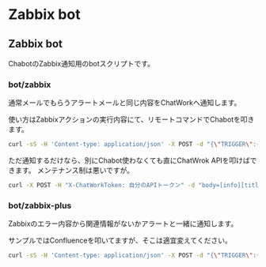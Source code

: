 Zabbix bot
======

## Zabbix bot

ChabotのZabbix通知用のbotスクリプトです。

### bot/zabbix

通常メールでもらうアラートメールと同じ内容をChatWorkへ通知します。

使い方はZabbixアクションの実行内容にて、リモートコマンドでChabotを叩きます。

```bash
curl -sS -H 'Content-type: application/json' -X POST -d "{\"TRIGGER\":{\"NAME\":\"{TRIGGER.NAME}\",\"STATUS\":\"{TRIGGER.STATUS}\",\"SEVERITY\":\"{TRIGGER.SEVERITY}\",\"URL\":\"{TRIGGER.URL}\"},\"ITEM\":{\"NAME1\":\"{ITEM.NAME1}\",\"KEY1\":\"{ITEM.KEY1}\",\"VALUE1\":\"{ITEM.VALUE1}\"},\"HOST\":{\"NAME1\":\"{HOST.NAME1}\"},\"EVENT\":{\"ID\":\"{EVENT.ID}\"}}" https://***.herokuapp.com/zabbix/hooks/{room_id}
```

ただ通知するだけなら、別にChabot使わなくても直にChatWrok APIを叩けばできます。
メンテナンス制は悪いですが。

```bash
curl -X POST -H "X-ChatWorkToken: 自分のAPIトークン" -d "body=[info][title]{TRIGGER.STATUS}: {TRIGGER.NAME}[/title]Trigger status: {TRIGGER.STATUS} Trigger severity: {TRIGGER.SEVERITY} Item values: [code]{ITEM.NAME1} ({HOST.NAME1}:{ITEM.KEY1}): {ITEM.VALUE1}[/code][/info]" "https://api.chatwork.com/v1/rooms/{room_id}/messages"
```

### bot/zabbix-plus

Zabbixのエラー内容から関連情報がないかアラートと一緒に通知します。

サンプルではConfluenceを叩いてますが、そこは適宜変えてください。

```bash
curl -sS -H 'Content-type: application/json' -X POST -d "{\"TRIGGER\":{\"NAME\":\"{TRIGGER.NAME}\",\"STATUS\":\"{TRIGGER.STATUS}\",\"SEVERITY\":\"{TRIGGER.SEVERITY}\",\"URL\":\"{TRIGGER.URL}\"},\"ITEM\":{\"NAME1\":\"{ITEM.NAME1}\",\"KEY1\":\"{ITEM.KEY1}\",\"VALUE1\":\"{ITEM.VALUE1}\"},\"HOST\":{\"NAME1\":\"{HOST.NAME1}\"},\"EVENT\":{\"ID\":\"{EVENT.ID}\"}}" https://***.herokuapp.com/zabbix-plus/hooks/{room_id}
```
